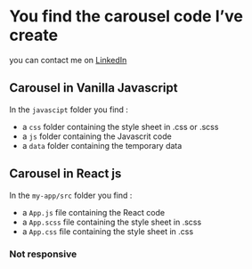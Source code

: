 # You find the carousel code I’ve create

you can contact me on [LinkedIn](https://www.linkedin.com/in/maël-boileve-50859917a/)

## Carousel in Vanilla Javascript 

In the `javascipt` folder you find :

- a `css` folder containing the style sheet in .css or .scss
- a `js` folder containing the Javascrit code 
- a `data` folder containing the temporary data 

## Carousel in React js

In the `my-app/src` folder you find :

- a `App.js` file containing the React code 
- a `App.scss` file containing the style sheet in .scss
- a `App.css` file containing the style sheet in .css

### Not responsive